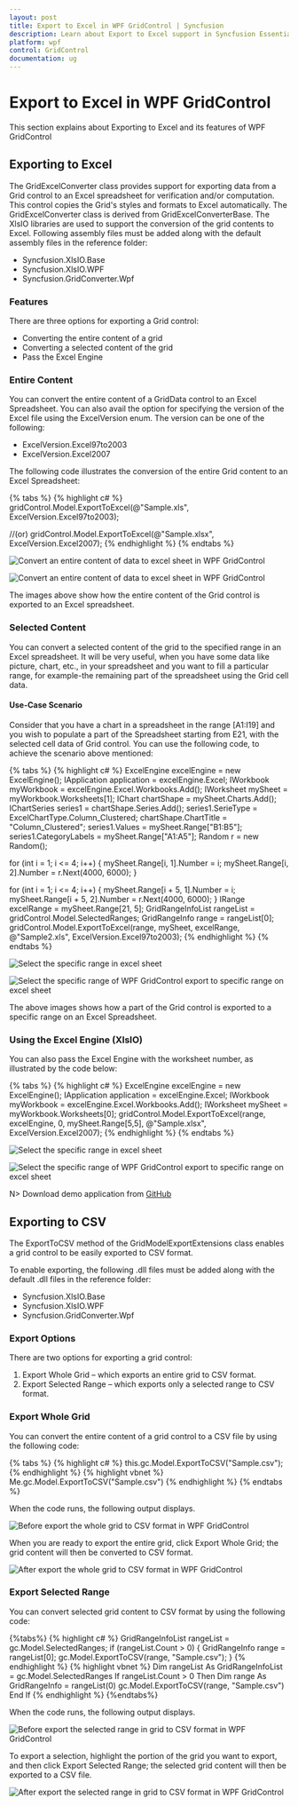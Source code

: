 ```yaml
---
layout: post
title: Export to Excel in WPF GridControl | Syncfusion
description: Learn about Export to Excel support in Syncfusion Essential Studio WPF GridControl, its elements and more details.
platform: wpf
control: GridControl
documentation: ug
---
```


# Export to Excel in WPF GridControl

This section explains about Exporting to Excel and its features of WPF GridControl

## Exporting to Excel

The GridExcelConverter class provides support for exporting data from a Grid control to an Excel spreadsheet for verification and/or computation. This control copies the Grid's styles and formats to Excel automatically. The GridExcelConverter class is derived from GridExcelConverterBase. The XlsIO libraries are used to support the conversion of the grid contents to Excel. Following assembly files must be added along with the default assembly files in the reference folder:

* Syncfusion.XlsIO.Base
* Syncfusion.XlsIO.WPF  
* Syncfusion.GridConverter.Wpf

### Features

There are three options for exporting a Grid control: 

* Converting the entire content of a grid
* Converting a selected content of the grid
* Pass the Excel Engine

### Entire Content

You can convert the entire content of a GridData control to an Excel Spreadsheet. You can also avail the option for specifying the version of the Excel file using the ExcelVersion enum. The version can be one of the following: 

* ExcelVersion.Excel97to2003  
* ExcelVersion.Excel2007

The following code illustrates the conversion of the entire Grid content to an Excel Spreadsheet:

{% tabs %}
{% highlight c# %}
gridControl.Model.ExportToExcel(@"Sample.xls", ExcelVersion.Excel97to2003);

//(or)
gridControl.Model.ExportToExcel(@"Sample.xlsx", ExcelVersion.Excel2007);
{% endhighlight  %}
{% endtabs %}

![Convert an entire content of data to excel sheet in WPF GridControl](Export-Options_images/Export-Options_img1.jpeg)


![Convert an entire content of data to excel sheet in WPF GridControl](Export-Options_images/Export-Options_img2.jpeg)

The images above show how the entire content of the Grid control is exported to an Excel spreadsheet.

### Selected Content

You can convert a selected content of the grid to the specified range in an Excel spreadsheet. It will be very useful, when you have some data like picture, chart, etc., in your spreadsheet and you want to fill a particular range, for example-the remaining part of the spreadsheet using the Grid cell data. 

#### Use-Case Scenario

Consider that you have a chart in a spreadsheet in the range [A1:I19] and you wish to populate a part of the Spreadsheet starting from E21, with the selected cell data of Grid control. You can use the following code, to achieve the scenario above mentioned:

{% tabs %}
{% highlight c# %}
ExcelEngine excelEngine = new ExcelEngine();
IApplication application = excelEngine.Excel;
IWorkbook myWorkbook = excelEngine.Excel.Workbooks.Add();
IWorksheet mySheet = myWorkbook.Worksheets[1];
IChart chartShape = mySheet.Charts.Add();
IChartSeries series1 = chartShape.Series.Add();
series1.SerieType = ExcelChartType.Column_Clustered;
chartShape.ChartTitle = "Column_Clustered";
series1.Values = mySheet.Range["B1:B5"];
series1.CategoryLabels = mySheet.Range["A1:A5"];
Random r = new Random();

for (int i = 1; i <= 4; i++)
{
    mySheet.Range[i, 1].Number = i;
    mySheet.Range[i, 2].Number = r.Next(4000, 6000);
}

for (int i = 1; i <= 4; i++)
{
    mySheet.Range[i + 5, 1].Number = i;
    mySheet.Range[i + 5, 2].Number = r.Next(4000, 6000);
}
IRange excelRange = mySheet.Range[21, 5];
GridRangeInfoList rangeList = gridControl.Model.SelectedRanges;
GridRangeInfo range = rangeList[0];
gridControl.Model.ExportToExcel(range, mySheet, excelRange, @"Sample2.xls", ExcelVersion.Excel97to2003);
{% endhighlight %}
{% endtabs %}

![Select the specific range in excel sheet](Export-Options_images/Export-Options_img3.jpeg)


![Select the specific range of WPF GridControl export to specific range on excel sheet](Export-Options_images/Export-Options_img4.jpeg)



The above images shows how a part of the Grid control is exported to a specific range on an Excel Spreadsheet. 

### Using the Excel Engine (XlsIO)

You can also pass the Excel Engine with the worksheet number, as illustrated by the code below:

{% tabs %}
{% highlight c# %}
ExcelEngine excelEngine = new ExcelEngine();
IApplication application = excelEngine.Excel;
IWorkbook myWorkbook = excelEngine.Excel.Workbooks.Add();
IWorksheet  mySheet = myWorkbook.Worksheets[0];
gridControl.Model.ExportToExcel(range, excelEngine, 0, mySheet.Range[5,5], @"Sample.xlsx", ExcelVersion.Excel2007);
{% endhighlight  %}
{% endtabs %}


![Select the specific range in excel sheet](Export-Options_images/Export-Options_img5.jpeg)


![Select the specific range of WPF GridControl export to specific range on excel sheet](Export-Options_images/Export-Options_img6.jpeg)



N> Download demo application from [GitHub](https://github.com/syncfusion/wpf-demos/tree/master/GridControl/Export/Excel%20Export)

## Exporting to CSV

The ExportToCSV method of the GridModelExportExtensions class enables a grid control to be easily exported to CSV format.

To enable exporting, the following .dll files must be added along with the default .dll files in the reference folder:

* Syncfusion.XlsIO.Base
* Syncfusion.XlsIO.WPF 
* Syncfusion.GridConverter.Wpf



### Export Options

There are two options for exporting a grid control:

1. Export Whole Grid – which exports an entire grid to CSV format.
2. Export Selected Range – which exports only a selected range to CSV format.

### Export Whole Grid 

You can convert the entire content of a grid control to a CSV file by using the following code:

{% tabs %}
{% highlight c# %}
this.gc.Model.ExportToCSV("Sample.csv");
{% endhighlight  %}
{% highlight vbnet %}
Me.gc.Model.ExportToCSV("Sample.csv")
{% endhighlight  %}
{% endtabs %}

When the code runs, the following output displays.



![Before export the whole grid to CSV format in WPF GridControl](Export-Options_images/Export-Options_img7.jpeg)

When you are ready to export the entire grid, click Export Whole Grid; the grid content will then be converted to CSV format. 


![After export the whole grid to CSV format in WPF GridControl](Export-Options_images/Export-Options_img8.jpeg)



### Export Selected Range

You can convert selected grid content to CSV format by using the following code:

{%tabs%}
{% highlight c# %}
GridRangeInfoList rangeList = gc.Model.SelectedRanges;
if (rangeList.Count > 0)
{
    GridRangeInfo range = rangeList[0];
    gc.Model.ExportToCSV(range, "Sample.csv");
}
{% endhighlight  %}
{% highlight vbnet %}
Dim rangeList As GridRangeInfoList = gc.Model.SelectedRanges
If rangeList.Count > 0 Then
    Dim range As GridRangeInfo = rangeList(0)
    gc.Model.ExportToCSV(range, "Sample.csv")
End If
{% endhighlight  %}
{%endtabs%}

When the code runs, the following output displays.

![Before export the selected range in grid to CSV format in WPF GridControl](Export-Options_images/Export-Options_img9.jpeg)

To export a selection, highlight the portion of the grid you want to export, and then click Export Selected Range; the selected grid content will then be exported to a CSV file.

![After export the selected range in grid to CSV format in WPF GridControl](Export-Options_images/Export-Options_img10.jpeg)


